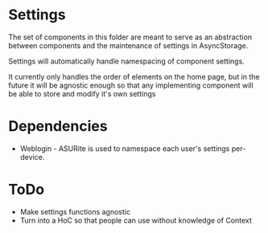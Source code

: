 # Settings

The set of components in this folder are meant to serve as an abstraction between components and 
the maintenance of settings in AsyncStorage.

Settings will automatically handle namespacing of component settings.

It currently only handles the order of elements on the home page, but in the future it will be agnostic enough so that any implementing component will be able to store and modify it's own settings


# Dependencies

- Weblogin - ASURite is used to namespace each user's settings per-device.

# ToDo

- Make settings functions agnostic
- Turn into a HoC so that people can use without knowledge of Context